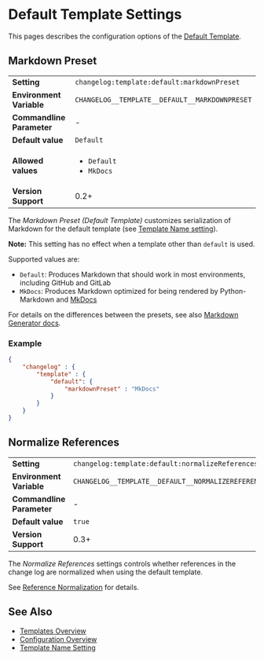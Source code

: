 <!--
  <auto-generated>
    The contents of this file were generated by a tool.
    Any changes to this file will be overwritten.
    To change the content of this file, edit 'default-template.md.scriban'
  </auto-generated>
-->
# Default Template Settings

This pages describes the configuration options of the [Default Template](../../templates.md#default-template).

## Markdown Preset

<table>
    <tr>
        <td><b>Setting</b></td>
        <td><code>changelog:template:default:markdownPreset</code></td>
    </tr>
    <tr>
        <td><b>Environment Variable</b></td>
        <td><code>CHANGELOG__TEMPLATE__DEFAULT__MARKDOWNPRESET</code></td>
    </tr>
    <tr>
        <td><b>Commandline Parameter</b></td>
        <td>-</td>
    </tr>
    <tr>
        <td><b>Default value</b></td>
        <td>
            <code>Default</code>
        </td>
    </tr>
    <tr>
        <td><b>Allowed values</b></td>
        <td>
            <ul>
                <li><code>Default</code></li>
                <li><code>MkDocs</code></li>
            </ul>
        </td>
    </tr>
    <tr>
        <td><b>Version Support</b></td>
        <td>0.2+</td>
    </tr>
</table>

The *Markdown Preset (Default Template)* customizes serialization of Markdown for the default template (see [Template Name setting](./template-name.md)).

**Note:** This setting has no effect when a template other than `default` is used.

Supported values are:

- `Default`: Produces Markdown that should work in most environments, including GitHub and GitLab
- `MkDocs`: Produces Markdown optimized for being rendered by Python-Markdown and [MkDocs](https://www.mkdocs.org/)

For details on the differences between the presets, see also [Markdown Generator docs](https://github.com/ap0llo/markdown-generator/blob/master/docs/apireference/Grynwald/MarkdownGenerator/MdSerializationOptions/Presets/index.md).

### Example

```json
{
    "changelog" : {
        "template" : {
            "default": {
                "markdownPreset" : "MkDocs"
            }
        }
    }
}
```

## Normalize References

<table>
    <tr>
        <td><b>Setting</b></td>
        <td><code>changelog:template:default:normalizeReferences</code></td>
    </tr>
    <tr>
        <td><b>Environment Variable</b></td>
        <td><code>CHANGELOG__TEMPLATE__DEFAULT__NORMALIZEREFERENCES</code></td>
    </tr>
    <tr>
        <td><b>Commandline Parameter</b></td>
        <td>-</td>
    </tr>
    <tr>
        <td><b>Default value</b></td>
        <td>
            <code>true</code>
        </td>
    </tr>
    <tr>
        <td><b>Version Support</b></td>
        <td>0.3+</td>
    </tr>
</table>

The *Normalize References* settings controls whether references in the change log are normalized when using the default template.

See [Reference Normalization](../../auto-references.md#normalization) for details.

## See Also

- [Templates Overview](../../templates.md)
- [Configuration Overview](../../configuration.md)
- [Template Name Setting](./template-name.md)
